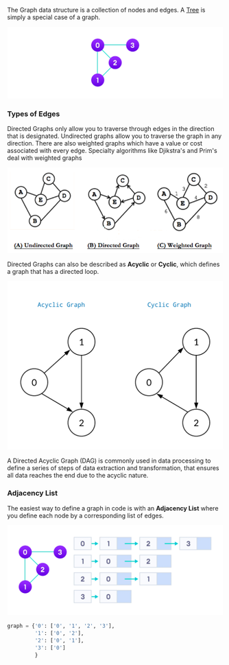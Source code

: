 

The Graph data structure is a collection of nodes and edges. A [Tree](Trees.md) is simply a special case of a graph.

![](../../Attachments/Pasted%20image%2020220413003926.png)


### Types of Edges

Directed Graphs only allow you to traverse through edges in the direction that is designated. Undirected graphs allow you to traverse the graph in any direction. There are also weighted graphs which have a value or cost associated with every edge. Specialty algorithms like Djikstra's and Prim's deal with weighted graphs

![](../../Attachments/Pasted%20image%2020220413004721.png)

Directed Graphs can also be described as **Acyclic** or **Cyclic**, which defines a graph that has a directed loop.

![](../../Attachments/Pasted%20image%2020220413005020.png)


A Directed Acyclic Graph (DAG) is commonly used in data processing to define a series of steps of data extraction and transformation, that ensures all data reaches the end due to the acyclic nature.


### Adjacency List

The easiest way to define a graph in code is with an **Adjacency List** where you define each node by a corresponding list of edges.

![](../../Attachments/Pasted%20image%2020220413005220.png)

```python
graph = {'0': ['0', '1', '2', '3'],
         '1': ['0', '2'],
         '2': ['0', '1'],
         '3': ['0']
         }
```